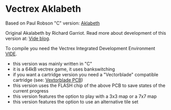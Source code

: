 # Vectrex Aklabeth
Based on Paul Robson "C" version:
[Aklabeth](https://web.archive.org/web/20071227005501/http://www.autismuk.freeserve.co.uk/)

Original Akalabeth by Richard Garriot.
Read more about development of this version at: [Vide blog](http://vide.malban.de/tag/aklabeth).

To compile you need the Vectrex Integrated Development Environment [VIDE](http://vide.malban.de/).

- this version was mainly written in "C"
- it is a 64kB vectrex game, it uses bankswitching 
- if you want a cartridge version you need a "Vectorblade" compatible cartridge (see: [Vextorblade PCB](http://vide.malban.de/vectorblade-build-the-hardware))
- this version uses the FLASH chip of the above PCB to save states of the current progress
- this version features the option to play with a 3x3 map or a 7x7 map
- this version features the option to use an alternative tile set

